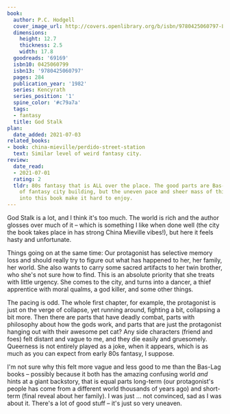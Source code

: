 ```yaml
---
book:
  author: P.C. Hodgell
  cover_image_url: http://covers.openlibrary.org/b/isbn/9780425060797-L.jpg
  dimensions:
    height: 12.7
    thickness: 2.5
    width: 17.8
  goodreads: '69169'
  isbn10: 0425060799
  isbn13: '9780425060797'
  pages: 284
  publication_year: '1982'
  series: Kencyrath
  series_position: '1'
  spine_color: '#c79a7a'
  tags:
  - fantasy
  title: God Stalk
plan:
  date_added: 2021-07-03
related_books:
- book: china-mieville/perdido-street-station
  text: Similar level of weird fantasy city.
review:
  date_read:
  - 2021-07-01
  rating: 2
  tldr: 80s fantasy that is ALL over the place. The good parts are Bas-Lag levels
    of fantasy city building, but the uneven pace and sheer mass of things shoved
    into this book make it hard to enjoy.
---
```


God Stalk is a lot, and I think it's too much. The world is rich and the author glosses over much of it – which is
something I like when done well (the city the book takes place in has strong China Mieville vibes!), but here it feels
hasty and unfortunate.

Things going on at the same time: Our protagonist has selective memory loss and should really try to figure out what has
happened to her, her family, her world. She also wants to carry some sacred artifacts to her twin brother, who she's not
sure how to find. This is an absolute priority that she treats with little urgency. She comes to the city, and turns
into a dancer, a thief apprentice with moral qualms, a god killer, and some other things.

The pacing is odd. The whole first chapter, for example, the protagonist is just on the verge of collapse, yet running
around, fighting a bit, collapsing a bit more. Then there are parts that have deadly combat, parts with philosophy about
how the gods work, and parts that are just the protagonist hanging out with their awesome pet cat? Any side characters
(friend and foes) felt distant and vague to me, and they die easily and gruesomely. Queerness is not entirely played as
a joke, when it appears, which is as much as you can expect from early 80s fantasy, I suppose.

I'm not sure why this felt more vague and less good to me than the Bas-Lag books – possibly because it both has the
amazing confusing world *and* hints at a giant backstory, that is equal parts long-term (our protagonist's people has come
from a different world thousands of years ago) and short-term (final reveal about her family). I was just … not
convinced, sad as I was about it. There's a lot of good stuff – it's just so very uneaven.
